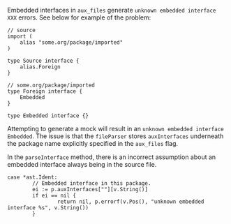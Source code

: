 Embedded interfaces in `aux_files` generate `unknown embedded interface XXX` errors.
See below for example of the problem:
```
// source
import (
    alias "some.org/package/imported"
)

type Source interface {
    alias.Foreign
}
```

```
// some.org/package/imported
type Foreign interface {
    Embedded
}

type Embedded interface {}
```

Attempting to generate a mock will result in an `unknown embedded interface Embedded`.
The issue is that the `fileParser` stores `auxInterfaces` underneath the package name
explicitly specified in the `aux_files` flag.

In the `parseInterface` method, there is an incorrect assumption about an embedded interface
always being in the source file.
```
case *ast.Ident:
        // Embedded interface in this package.
        ei := p.auxInterfaces[""][v.String()]
        if ei == nil {
                return nil, p.errorf(v.Pos(), "unknown embedded interface %s", v.String())
        }
```

